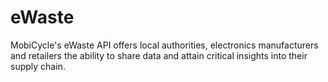 # eWaste
MobiCycle's eWaste API offers local authorities, electronics manufacturers and retailers the ability to share data and attain critical insights into their supply chain.
